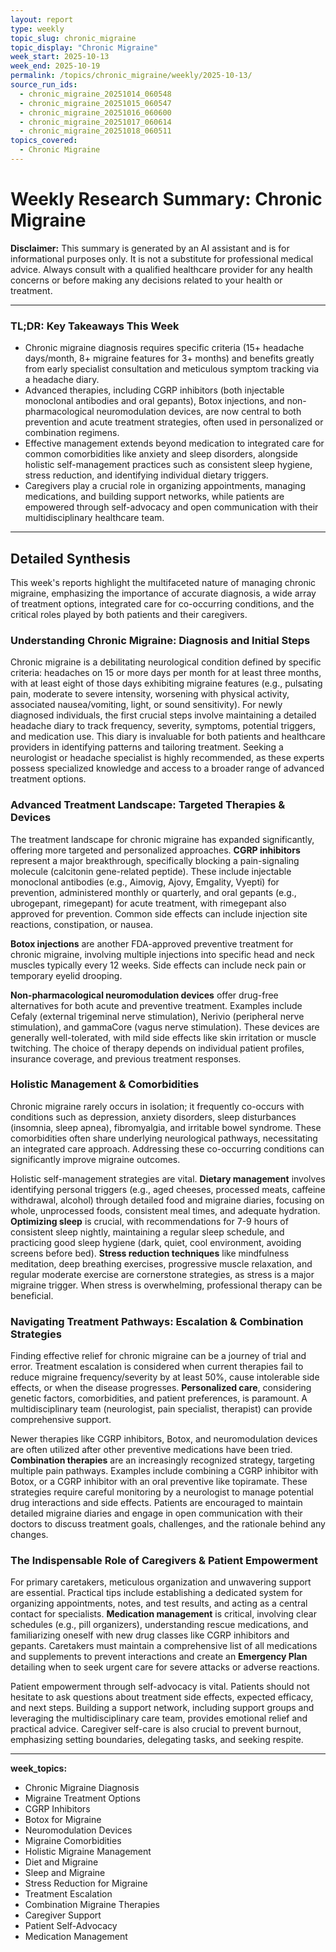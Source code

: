 ```yaml
---
layout: report
type: weekly
topic_slug: chronic_migraine
topic_display: "Chronic Migraine"
week_start: 2025-10-13
week_end: 2025-10-19
permalink: /topics/chronic_migraine/weekly/2025-10-13/
source_run_ids:
  - chronic_migraine_20251014_060548
  - chronic_migraine_20251015_060547
  - chronic_migraine_20251016_060600
  - chronic_migraine_20251017_060614
  - chronic_migraine_20251018_060511
topics_covered:
  - Chronic Migraine
---
```


# Weekly Research Summary: Chronic Migraine

**Disclaimer:** This summary is generated by an AI assistant and is for informational purposes only. It is not a substitute for professional medical advice. Always consult with a qualified healthcare provider for any health concerns or before making any decisions related to your health or treatment.

---

### **TL;DR: Key Takeaways This Week**

- Chronic migraine diagnosis requires specific criteria (15+ headache days/month, 8+ migraine features for 3+ months) and benefits greatly from early specialist consultation and meticulous symptom tracking via a headache diary.
- Advanced therapies, including CGRP inhibitors (both injectable monoclonal antibodies and oral gepants), Botox injections, and non-pharmacological neuromodulation devices, are now central to both prevention and acute treatment strategies, often used in personalized or combination regimens.
- Effective management extends beyond medication to integrated care for common comorbidities like anxiety and sleep disorders, alongside holistic self-management practices such as consistent sleep hygiene, stress reduction, and identifying individual dietary triggers.
- Caregivers play a crucial role in organizing appointments, managing medications, and building support networks, while patients are empowered through self-advocacy and open communication with their multidisciplinary healthcare team.

---

## Detailed Synthesis

This week's reports highlight the multifaceted nature of managing chronic migraine, emphasizing the importance of accurate diagnosis, a wide array of treatment options, integrated care for co-occurring conditions, and the critical roles played by both patients and their caregivers.

### Understanding Chronic Migraine: Diagnosis and Initial Steps

Chronic migraine is a debilitating neurological condition defined by specific criteria: headaches on 15 or more days per month for at least three months, with at least eight of those days exhibiting migraine features (e.g., pulsating pain, moderate to severe intensity, worsening with physical activity, associated nausea/vomiting, light, or sound sensitivity). For newly diagnosed individuals, the first crucial steps involve maintaining a detailed headache diary to track frequency, severity, symptoms, potential triggers, and medication use. This diary is invaluable for both patients and healthcare providers in identifying patterns and tailoring treatment. Seeking a neurologist or headache specialist is highly recommended, as these experts possess specialized knowledge and access to a broader range of advanced treatment options.

### Advanced Treatment Landscape: Targeted Therapies & Devices

The treatment landscape for chronic migraine has expanded significantly, offering more targeted and personalized approaches. **CGRP inhibitors** represent a major breakthrough, specifically blocking a pain-signaling molecule (calcitonin gene-related peptide). These include injectable monoclonal antibodies (e.g., Aimovig, Ajovy, Emgality, Vyepti) for prevention, administered monthly or quarterly, and oral gepants (e.g., ubrogepant, rimegepant) for acute treatment, with rimegepant also approved for prevention. Common side effects can include injection site reactions, constipation, or nausea.

**Botox injections** are another FDA-approved preventive treatment for chronic migraine, involving multiple injections into specific head and neck muscles typically every 12 weeks. Side effects can include neck pain or temporary eyelid drooping.

**Non-pharmacological neuromodulation devices** offer drug-free alternatives for both acute and preventive treatment. Examples include Cefaly (external trigeminal nerve stimulation), Nerivio (peripheral nerve stimulation), and gammaCore (vagus nerve stimulation). These devices are generally well-tolerated, with mild side effects like skin irritation or muscle twitching. The choice of therapy depends on individual patient profiles, insurance coverage, and previous treatment responses.

### Holistic Management & Comorbidities

Chronic migraine rarely occurs in isolation; it frequently co-occurs with conditions such as depression, anxiety disorders, sleep disturbances (insomnia, sleep apnea), fibromyalgia, and irritable bowel syndrome. These comorbidities often share underlying neurological pathways, necessitating an integrated care approach. Addressing these co-occurring conditions can significantly improve migraine outcomes.

Holistic self-management strategies are vital. **Dietary management** involves identifying personal triggers (e.g., aged cheeses, processed meats, caffeine withdrawal, alcohol) through detailed food and migraine diaries, focusing on whole, unprocessed foods, consistent meal times, and adequate hydration. **Optimizing sleep** is crucial, with recommendations for 7-9 hours of consistent sleep nightly, maintaining a regular sleep schedule, and practicing good sleep hygiene (dark, quiet, cool environment, avoiding screens before bed). **Stress reduction techniques** like mindfulness meditation, deep breathing exercises, progressive muscle relaxation, and regular moderate exercise are cornerstone strategies, as stress is a major migraine trigger. When stress is overwhelming, professional therapy can be beneficial.

### Navigating Treatment Pathways: Escalation & Combination Strategies

Finding effective relief for chronic migraine can be a journey of trial and error. Treatment escalation is considered when current therapies fail to reduce migraine frequency/severity by at least 50%, cause intolerable side effects, or when the disease progresses. **Personalized care**, considering genetic factors, comorbidities, and patient preferences, is paramount. A multidisciplinary team (neurologist, pain specialist, therapist) can provide comprehensive support.

Newer therapies like CGRP inhibitors, Botox, and neuromodulation devices are often utilized after other preventive medications have been tried. **Combination therapies** are an increasingly recognized strategy, targeting multiple pain pathways. Examples include combining a CGRP inhibitor with Botox, or a CGRP inhibitor with an oral preventive like topiramate. These strategies require careful monitoring by a neurologist to manage potential drug interactions and side effects. Patients are encouraged to maintain detailed migraine diaries and engage in open communication with their doctors to discuss treatment goals, challenges, and the rationale behind any changes.

### The Indispensable Role of Caregivers & Patient Empowerment

For primary caretakers, meticulous organization and unwavering support are essential. Practical tips include establishing a dedicated system for organizing appointments, notes, and test results, and acting as a central contact for specialists. **Medication management** is critical, involving clear schedules (e.g., pill organizers), understanding rescue medications, and familiarizing oneself with new drug classes like CGRP inhibitors and gepants. Caretakers must maintain a comprehensive list of all medications and supplements to prevent interactions and create an **Emergency Plan** detailing when to seek urgent care for severe attacks or adverse reactions.

Patient empowerment through self-advocacy is vital. Patients should not hesitate to ask questions about treatment side effects, expected efficacy, and next steps. Building a support network, including support groups and leveraging the multidisciplinary care team, provides emotional relief and practical advice. Caregiver self-care is also crucial to prevent burnout, emphasizing setting boundaries, delegating tasks, and seeking respite.

---
**week_topics:**
- Chronic Migraine Diagnosis
- Migraine Treatment Options
- CGRP Inhibitors
- Botox for Migraine
- Neuromodulation Devices
- Migraine Comorbidities
- Holistic Migraine Management
- Diet and Migraine
- Sleep and Migraine
- Stress Reduction for Migraine
- Treatment Escalation
- Combination Migraine Therapies
- Caregiver Support
- Patient Self-Advocacy
- Medication Management
